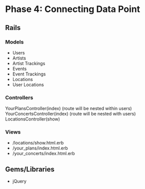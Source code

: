 # Phase 4: Connecting Data Point

## Rails
### Models
* Users
* Artists
* Artist Trackings
* Events
* Event Trackings
* Locations
* User Locations

### Controllers
YourPlansController(index) (route will be nested within users)
YourConcertsController(index) (route will be nested with users)
LocationsController(show)

### Views
* /locations/show.html.erb
* /your_plans/index.html.erb
* /your_concerts/index.html.erb

## Gems/Libraries
* jQuery
